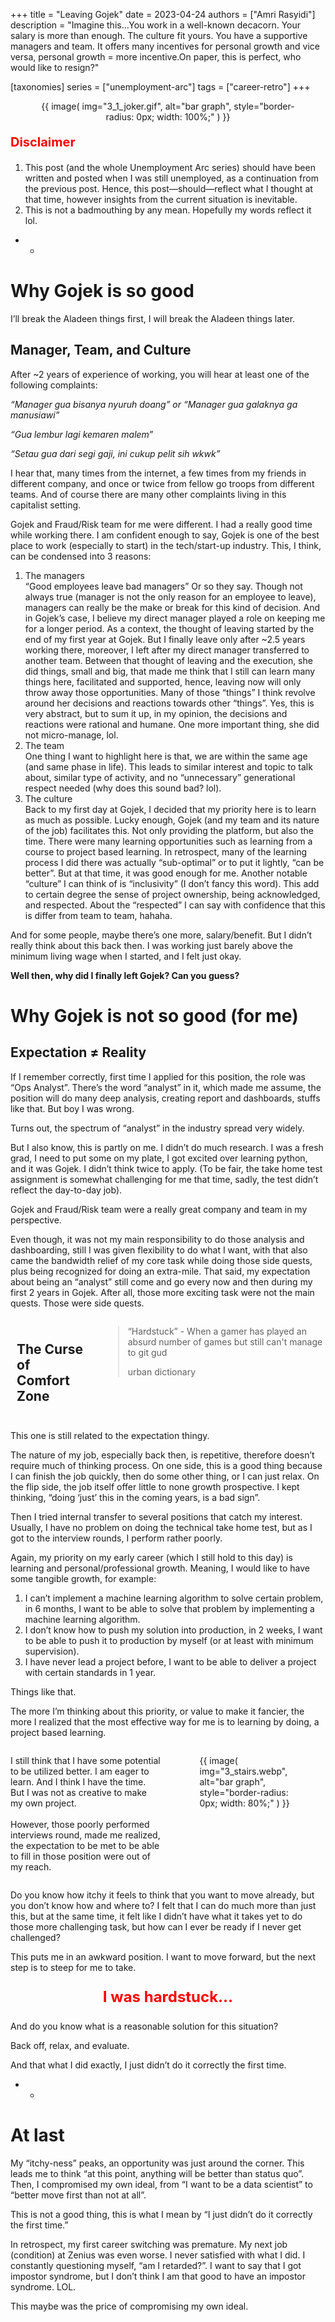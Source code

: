 +++
title = "Leaving Gojek"
date = 2023-04-24
authors = ["Amri Rasyidi"]
description = "Imagine this…You work in a well-known decacorn. Your salary is more than enough. The culture fit yours. You have a supportive managers and team. It offers many incentives for personal growth and vice versa, personal growth = more incentive.On paper, this is perfect, who would like to resign?"

[taxonomies]
series = ["unemployment-arc"]
tags = ["career-retro"]
+++

<figure style="text-align:center">{{ image( img="3_1_joker.gif", alt="bar graph", style="border-radius: 0px; width: 100%;" ) }}</figure>

<p style="color:red;font-size:20px"><b>Disclaimer</b></p>

1. This post (and the whole Unemployment Arc series) should have been written and posted when I was still unemployed, as a continuation from the previous post. Hence, this post—should—reflect what I thought at that time, however insights from the current situation is inevitable.
1. This is not a badmouthing by any mean. Hopefully my words reflect it lol.

- -

# Why Gojek is so good

I’ll break the Aladeen things first, I will break the Aladeen things later.

## Manager, Team, and Culture

After ~2 years of experience of working, you will hear at least one of the following complaints:

_“Manager gua bisanya nyuruh doang” or “Manager gua galaknya ga manusiawi”_

_“Gua lembur lagi kemaren malem”_

_“Setau gua dari segi gaji, ini cukup pelit sih wkwk”_

I hear that, many times from the internet, a few times from my friends in different company, and once or twice from fellow go troops from different teams. And of course there are many other complaints living in this capitalist setting.

Gojek and Fraud/Risk team for me were different. I had a really good time while working there. I am confident enough to say, Gojek is one of the best place to work (especially to start) in the tech/start-up industry. This, I think, can be condensed into 3 reasons:
1. The managers<br>
“Good employees leave bad managers” Or so they say. Though not always true (manager is not the only reason for an employee to leave), managers can really be the make or break for this kind of decision. And in Gojek’s case, I believe my direct manager played a role on keeping me for a longer period. As a context, the thought of leaving started by the end of my first year at Gojek. But I finally leave only after ~2.5 years working there, moreover, I left after my direct manager transferred to another team. Between that thought of leaving and the execution, she did things, small and big, that made me think that I still can learn many things here, facilitated and supported, hence, leaving now will only throw away those opportunities. Many of those “things” I think revolve around her decisions and reactions towards other “things”. Yes, this is very abstract, but to sum it up, in my opinion, the decisions and reactions were rational and humane. One more important thing, she did not micro-manage, lol.
1. The team<br>
One thing I want to highlight here is that, we are within the same age (and same phase in life). This leads to similar interest and topic to talk about, similar type of activity, and no “unnecessary” generational respect needed (why does this sound bad? lol).
1. The culture<br>
Back to my first day at Gojek, I decided that my priority here is to learn as much as possible. Lucky enough, Gojek (and my team and its nature of the job) facilitates this. Not only providing the platform, but also the time. There were many learning opportunities such as learning from a course to project based learning.
In retrospect, many of the learning process I did there was actually “sub-optimal” or to put it lightly, “can be better”. But at that time, it was good enough for me.
Another notable “culture” I can think of is “inclusivity” (I don’t fancy this word). This add to certain degree the sense of project ownership, being acknowledged, and respected. About the “respected” I can say with confidence that this is differ from team to team, hahaha.

And for some people, maybe there’s one more, salary/benefit. But I didn’t really think about this back then. I was working just barely above the minimum living wage when I started, and I felt just okay.

**Well then, why did I finally left Gojek? Can you guess?**

# Why Gojek is not so good (for me)

## Expectation ≠ Reality

If I remember correctly, first time I applied for this position, the role was “Ops Analyst”. There’s the word “analyst” in it, which made me assume, the position will do many deep analysis, creating report and dashboards, stuffs like that. But boy I was wrong.

Turns out, the spectrum of “analyst” in the industry spread very widely.

But I also know, this is partly on me. I didn’t do much research. I was a fresh grad, I need to put some on my plate, I got excited over learning python, and it was Gojek. I didn’t think twice to apply. (To be fair, the take home test assignment is somewhat challenging for me that time, sadly, the test didn’t reflect the day-to-day job).

Gojek and Fraud/Risk team were a really great company and team in my perspective.

Even though, it was not my main responsibility to do those analysis and dashboarding, still I was given flexibility to do what I want, with that also came the bandwidth relief of my core task while doing those side quests, plus being recognized for doing an extra-mile. That said, my expectation about being an “analyst” still come and go every now and then during my first 2 years in Gojek. After all, those more exciting task were not the main quests. Those were side quests.

<div class="columns">
  <div class="column" style="flex-basis: 30%; padding: 10px;">
    <h2>The Curse of Comfort Zone</h2>
  </div>
  <div class="column" style="flex-basis: 100%; padding: 0px;">
    <blockquote>
      <p>“Hardstuck” - When a gamer has played an absurd number of games but still can't manage to git gud</p>
      <footer>urban dictionary</footer>
    </blockquote>
  </div>
</div>

This one is still related to the expectation thingy.

The nature of my job, especially back then, is repetitive, therefore doesn’t require much of thinking process. On one side, this is a good thing because I can finish the job quickly, then do some other thing, or I can just relax. On the flip side, the job itself offer little to none growth prospective. I kept thinking, “doing ‘just’ this in the coming years, is a bad sign”.

Then I tried internal transfer to several positions that catch my interest. Usually, I have no problem on doing the technical take home test, but as I got to the interview rounds, I perform rather poorly.

Again, my priority on my early career (which I still hold to this day) is learning and personal/professional growth. Meaning, I would like to have some tangible growth, for example:

1. I can’t implement a machine learning algorithm to solve certain problem, in 6 months, I want to be able to solve that problem by implementing a machine learning algorithm.
1. I don’t know how to push my solution into production, in 2 weeks, I want to be able to push it to production by myself (or at least with minimum supervision).
1. I have never lead a project before, I want to be able to deliver a project with certain standards in 1 year.

Things like that.

The more I’m thinking about this priority, or value to make it fancier, the more I realized that the most effective way for me is to learning by doing, a project based learning.

<div class="columns">
  <div class="column" style="flex-basis: 50%; padding: 0px;">
      <p>I still think that I have some potential to be utilized better. I am eager to learn. And I think I have the time. But I was not as creative to make my own project.
      <br><br>However, those poorly performed interviews round, made me realized, the expectation to be met to be able to fill in those position were out of my reach.</p>
  </div>
  <div class="column" style="flex-basis: 50%; padding: 0px;">
    <figure>
        {{ image( img="3_stairs.webp", alt="bar graph", style="border-radius: 0px; width: 80%;" ) }}
    </figure>
  </div>
</div>

Do you know how itchy it feels to think that you want to move already, but you don’t know how and where to? I felt that I can do much more than just this, but at the same time, it felt like I didn’t have what it takes yet to do those more challenging task, but how can I ever be ready if I never get challenged?

This puts me in an awkward position. I want to move forward, but the next step is to steep for me to take.


<p style="color:red;font-size:24px;text-align:center"><b>I was hardstuck…</b></p>

And do you know what is a reasonable solution for this situation?

Back off, relax, and evaluate.

And that what I did exactly, I just didn’t do it correctly the first time.

- -

# At last
My “itchy-ness” peaks, an opportunity was just around the corner. This leads me to think “at this point, anything will be better than status quo”. Then, I compromised my own ideal, from “I want to be a data scientist” to “better move first than not at all”.

This is not a good thing, this is what I mean by “I just didn’t do it correctly the first time.”

In retrospect, my first career switching was premature. My next job (condition) at Zenius was even worse. I never satisfied with what I did. I constantly questioning myself, “am I retarded?”. I want to say that I got impostor syndrome, but I don’t think I am that good to have an impostor syndrome. LOL.

This maybe was the price of compromising my own ideal.